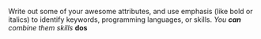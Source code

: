 Write out some of your awesome attributes, and use emphasis (like bold or italics) to identify keywords, programming languages, or skills. 
_You **can** combine them_
*skills*
**dos**
